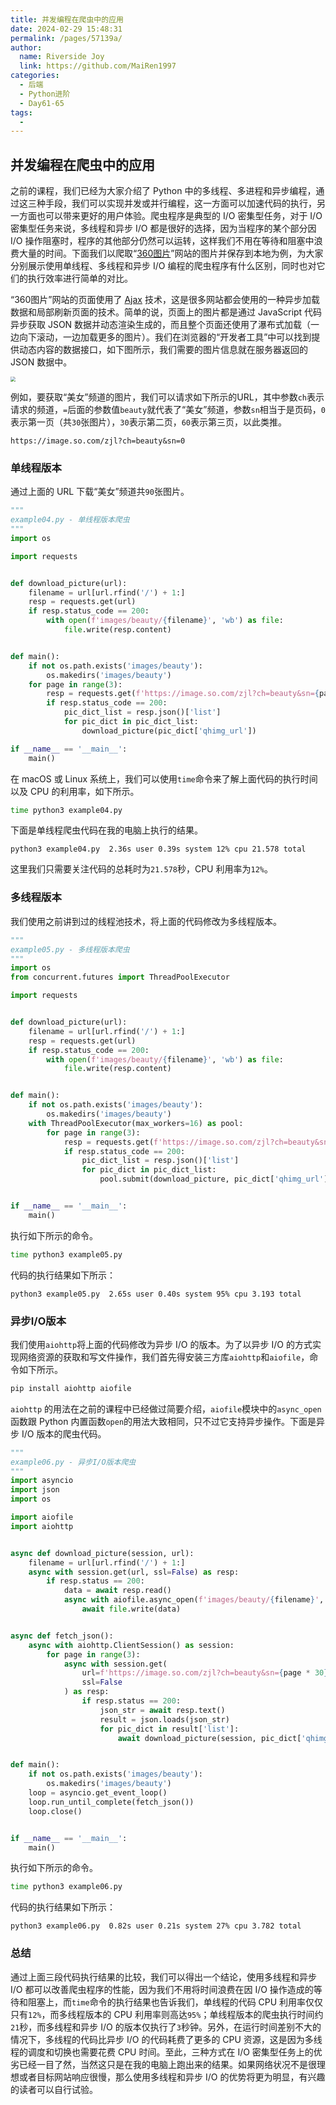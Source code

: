```yaml
---
title: 并发编程在爬虫中的应用
date: 2024-02-29 15:48:31
permalink: /pages/57139a/
author:
  name: Riverside Joy
  link: https://github.com/MaiRen1997
categories:
  - 后端
  - Python进阶
  - Day61-65
tags:
  - 
---
```

## 并发编程在爬虫中的应用

之前的课程，我们已经为大家介绍了 Python 中的多线程、多进程和异步编程，通过这三种手段，我们可以实现并发或并行编程，这一方面可以加速代码的执行，另一方面也可以带来更好的用户体验。爬虫程序是典型的 I/O 密集型任务，对于 I/O 密集型任务来说，多线程和异步 I/O 都是很好的选择，因为当程序的某个部分因 I/O 操作阻塞时，程序的其他部分仍然可以运转，这样我们不用在等待和阻塞中浪费大量的时间。下面我们以爬取“[360图片](https://image.so.com/)”网站的图片并保存到本地为例，为大家分别展示使用单线程、多线程和异步 I/O 编程的爬虫程序有什么区别，同时也对它们的执行效率进行简单的对比。

“360图片”网站的页面使用了 [Ajax](https://developer.mozilla.org/zh-CN/docs/Web/Guide/AJAX) 技术，这是很多网站都会使用的一种异步加载数据和局部刷新页面的技术。简单的说，页面上的图片都是通过 JavaScript 代码异步获取 JSON 数据并动态渲染生成的，而且整个页面还使用了瀑布式加载（一边向下滚动，一边加载更多的图片）。我们在浏览器的“开发者工具”中可以找到提供动态内容的数据接口，如下图所示，我们需要的图片信息就在服务器返回的 JSON 数据中。

<img src="https://gitee.com/jackfrued/mypic/raw/master/20211205221352.png" style="zoom:50%;">

例如，要获取“美女”频道的图片，我们可以请求如下所示的URL，其中参数`ch`表示请求的频道，`=`后面的参数值`beauty`就代表了“美女”频道，参数`sn`相当于是页码，`0`表示第一页（共`30`张图片），`30`表示第二页，`60`表示第三页，以此类推。

```
https://image.so.com/zjl?ch=beauty&sn=0
```

### 单线程版本

通过上面的 URL 下载“美女”频道共`90`张图片。

```Python
"""
example04.py - 单线程版本爬虫
"""
import os

import requests


def download_picture(url):
    filename = url[url.rfind('/') + 1:]
    resp = requests.get(url)
    if resp.status_code == 200:
        with open(f'images/beauty/{filename}', 'wb') as file:
            file.write(resp.content)


def main():
    if not os.path.exists('images/beauty'):
        os.makedirs('images/beauty')
    for page in range(3):
        resp = requests.get(f'https://image.so.com/zjl?ch=beauty&sn={page * 30}')
        if resp.status_code == 200:
            pic_dict_list = resp.json()['list']
            for pic_dict in pic_dict_list:
                download_picture(pic_dict['qhimg_url'])

if __name__ == '__main__':
    main()
```

在 macOS 或 Linux 系统上，我们可以使用`time`命令来了解上面代码的执行时间以及 CPU 的利用率，如下所示。

```Bash
time python3 example04.py 
```

下面是单线程爬虫代码在我的电脑上执行的结果。

```
python3 example04.py  2.36s user 0.39s system 12% cpu 21.578 total
```

这里我们只需要关注代码的总耗时为`21.578`秒，CPU 利用率为`12%`。

### 多线程版本

我们使用之前讲到过的线程池技术，将上面的代码修改为多线程版本。

```Python
"""
example05.py - 多线程版本爬虫
"""
import os
from concurrent.futures import ThreadPoolExecutor

import requests


def download_picture(url):
    filename = url[url.rfind('/') + 1:]
    resp = requests.get(url)
    if resp.status_code == 200:
        with open(f'images/beauty/{filename}', 'wb') as file:
            file.write(resp.content)


def main():
    if not os.path.exists('images/beauty'):
        os.makedirs('images/beauty')
    with ThreadPoolExecutor(max_workers=16) as pool:
        for page in range(3):
            resp = requests.get(f'https://image.so.com/zjl?ch=beauty&sn={page * 30}')
            if resp.status_code == 200:
                pic_dict_list = resp.json()['list']
                for pic_dict in pic_dict_list:
                    pool.submit(download_picture, pic_dict['qhimg_url'])


if __name__ == '__main__':
    main()
```

执行如下所示的命令。

```Bash
time python3 example05.py
```

代码的执行结果如下所示：

```
python3 example05.py  2.65s user 0.40s system 95% cpu 3.193 total
```

### 异步I/O版本

我们使用`aiohttp`将上面的代码修改为异步 I/O 的版本。为了以异步 I/O 的方式实现网络资源的获取和写文件操作，我们首先得安装三方库`aiohttp`和`aiofile`，命令如下所示。

```Bash
pip install aiohttp aiofile
```

`aiohttp` 的用法在之前的课程中已经做过简要介绍，`aiofile`模块中的`async_open`函数跟 Python 内置函数`open`的用法大致相同，只不过它支持异步操作。下面是异步 I/O 版本的爬虫代码。

```Python
"""
example06.py - 异步I/O版本爬虫
"""
import asyncio
import json
import os

import aiofile
import aiohttp


async def download_picture(session, url):
    filename = url[url.rfind('/') + 1:]
    async with session.get(url, ssl=False) as resp:
        if resp.status == 200:
            data = await resp.read()
            async with aiofile.async_open(f'images/beauty/{filename}', 'wb') as file:
                await file.write(data)


async def fetch_json():
    async with aiohttp.ClientSession() as session:
        for page in range(3):
            async with session.get(
                url=f'https://image.so.com/zjl?ch=beauty&sn={page * 30}',
                ssl=False
            ) as resp:
                if resp.status == 200:
                    json_str = await resp.text()
                    result = json.loads(json_str)
                    for pic_dict in result['list']:
                        await download_picture(session, pic_dict['qhimg_url'])


def main():
    if not os.path.exists('images/beauty'):
        os.makedirs('images/beauty')
    loop = asyncio.get_event_loop()
    loop.run_until_complete(fetch_json())
    loop.close()


if __name__ == '__main__':
    main()
```

执行如下所示的命令。

```Bash
time python3 example06.py
```

代码的执行结果如下所示：

```
python3 example06.py  0.82s user 0.21s system 27% cpu 3.782 total
```

### 总结

通过上面三段代码执行结果的比较，我们可以得出一个结论，使用多线程和异步 I/O 都可以改善爬虫程序的性能，因为我们不用将时间浪费在因 I/O 操作造成的等待和阻塞上，而`time`命令的执行结果也告诉我们，单线程的代码 CPU 利用率仅仅只有`12%`，而多线程版本的 CPU 利用率则高达`95%`；单线程版本的爬虫执行时间约`21`秒，而多线程和异步 I/O 的版本仅执行了`3`秒钟。另外，在运行时间差别不大的情况下，多线程的代码比异步 I/O 的代码耗费了更多的 CPU 资源，这是因为多线程的调度和切换也需要花费 CPU 时间。至此，三种方式在 I/O 密集型任务上的优劣已经一目了然，当然这只是在我的电脑上跑出来的结果。如果网络状况不是很理想或者目标网站响应很慢，那么使用多线程和异步 I/O 的优势将更为明显，有兴趣的读者可以自行试验。
